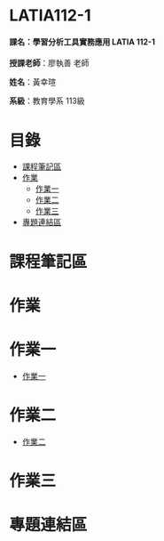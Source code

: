 # LATIA112-1

#### 課名：學習分析工具實務應用 LATIA 112-1

**授課老師**：廖執善 老師 

**姓名**：黃幸瑄  

**系級**：教育學系 113級

# 目錄
* [課程筆記區](#課程筆記區)
* [作業](#作業)
    * [作業一](#作業一)
    * [作業二](#作業二)
    * [作業三](#作業三)
* [專題連結區](#專題連結區)
# 課程筆記區
# 作業
# 作業一
* [作業一](hw1)
# 作業二
* [作業二](hw2)
# 作業三
# 專題連結區

